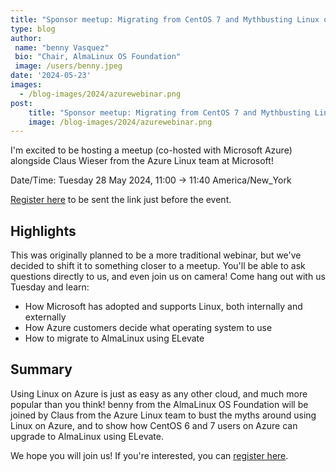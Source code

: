 ```yaml
---
title: "Sponsor meetup: Migrating from CentOS 7 and Mythbusting Linux on Microsoft Azure"
type: blog
author: 
 name: "benny Vasquez"
 bio: "Chair, AlmaLinux OS Foundation"
 image: /users/benny.jpeg
date: '2024-05-23'
images:
  - /blog-images/2024/azurewebinar.png
post:
    title: "Sponsor meetup: Migrating from CentOS 7 and Mythbusting Linux on Microsoft Azure"
    image: /blog-images/2024/azurewebinar.png
---
```


I'm excited to be hosting a meetup (co-hosted with Microsoft Azure) alongside Claus Wieser from the Azure Linux team at Microsoft! 

Date/Time: Tuesday 28 May 2024, 11:00 → 11:40 America/New_York

[Register here](https://events.almalinux.org/event/22/) to be sent the link just before the event. 

## Highlights

This was originally planned to be a more traditional webinar, but we've decided to shift it to something closer to a meetup. You'll be able to ask questions directly to us, and even join us on camera! Come hang out with us Tuesday and learn:

-   How Microsoft has adopted and supports Linux, both internally and externally
-   How Azure customers decide what operating system to use
-   How to migrate to AlmaLinux using ELevate

## Summary

Using Linux on Azure is just as easy as any other cloud, and much more popular than you think! benny from the AlmaLinux OS Foundation will be joined by Claus from the Azure Linux team to bust the myths around using Linux on Azure, and to show how CentOS 6 and 7 users on Azure can upgrade to AlmaLinux using ELevate.

We hope you will join us! If you're interested, you can [register here](https://events.almalinux.org/event/22/).